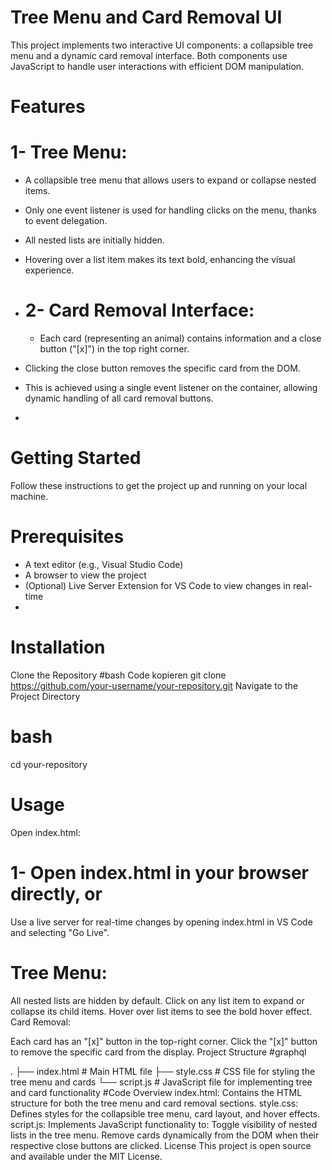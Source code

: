 # Tree Menu and Card Removal UI
This project implements two interactive UI components: a collapsible tree menu and a dynamic card removal interface. Both components use JavaScript to handle user interactions with efficient DOM manipulation.

# Features
# 1- Tree Menu:

- A collapsible tree menu that allows users to expand or collapse nested items.
- Only one event listener is used for handling clicks on the menu, thanks to event delegation.
- All nested lists are initially hidden.
- Hovering over a list item makes its text bold, enhancing the visual experience.
-
  # 2- Card Removal Interface:

  - Each card (representing an animal) contains information and a close button ("[x]") in the top right corner.
- Clicking the close button removes the specific card from the DOM.
- This is achieved using a single event listener on the container, allowing dynamic handling of all card removal buttons.
- 
# Getting Started
Follow these instructions to get the project up and running on your local machine.

# Prerequisites
- A text editor (e.g., Visual Studio Code)
- A browser to view the project
- (Optional) Live Server Extension for VS Code to view changes in real-time
- 
# Installation
Clone the Repository
#bash
Code kopieren
git clone https://github.com/your-username/your-repository.git
Navigate to the Project Directory
# bash

cd your-repository
# Usage
Open index.html:

# 1- Open index.html in your browser directly, or
Use a live server for real-time changes by opening index.html in VS Code and selecting "Go Live".
# Tree Menu:

All nested lists are hidden by default.
Click on any list item to expand or collapse its child items.
Hover over list items to see the bold hover effect.
Card Removal:

Each card has an "[x]" button in the top-right corner.
Click the "[x]" button to remove the specific card from the display.
Project Structure
#graphql

.
├── index.html          # Main HTML file
├── style.css           # CSS file for styling the tree menu and cards
└── script.js           # JavaScript file for implementing tree and card functionality
#Code Overview
index.html: Contains the HTML structure for both the tree menu and card removal sections.
style.css: Defines styles for the collapsible tree menu, card layout, and hover effects.
script.js: Implements JavaScript functionality to:
Toggle visibility of nested lists in the tree menu.
Remove cards dynamically from the DOM when their respective close buttons are clicked.
License
This project is open source and available under the MIT License.

